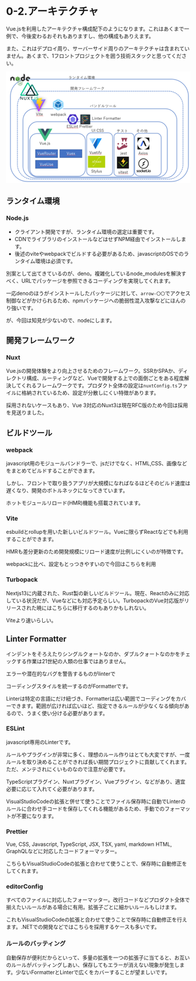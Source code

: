 # 0-2.アーキテクチャ

Vue.jsを利用したアーキテクチャ構成配下のようになります。これはあくまで一例で、今後変わるおそれもありますし、他の構成もありえます。

また、これはデプロイ周り、サーバーサイド周りのアーキテクチャは含まれていません。あくまで、1フロントプロジェクトを囲う技術スタックと思ってください。

![アーキテクチャ構成図](./%E3%82%A2%E3%83%BC%E3%82%AD%E3%83%86%E3%82%AF%E3%83%81%E3%83%A3.png)

## ランタイム環境

### Node.js

- クライアント開発ですが、ランタイム環境の選定は重要です。
- CDNでライブラリのインストールなどはせずNPM経由でインストールします。
- 後述のviteやwebpackでビルドする必要があるため、javascriptのOSでのランタイム環境は必須です。

別案として出てきているのが、deno。複雑化しているnode_modulesを解決すべく、URLでパッケージを参照できるコーディングを実現してくれます。

一応denoのほうがインストールしたパッケージに対して、`arrow-〇〇`でアクセス制御などがかけられるため、npmパッケージへの脆弱性混入攻撃などにほんのり強いです。

が、今回は知見が少ないので、nodeにします。

## 開発フレームワーク

### Nuxt

Vue.jsの開発体験をより向上させるためのフレームワーク。SSRかSPAか、ディレクトリ構成、ルーティングなど、Vueで開発する上での面倒ごとをある程度解決してくれるフレームワークです。プロダクト全体の設定は`nuxtConfig.ts`ファイルに格納されているため、設定が分散しにくい特徴があります。

採用されないケースもあり、Vue 3対応のNuxt3は現在RFC版のため今回は採用を見送りました。

## ビルドツール

### webpack

javascript用のモジュールバンドラーで、jsだけでなく、HTML,CSS、画像などをまとめてビルドすることができます。

しかし、フロントで取り扱うアプリが大規模になればなるほどそのビルド速度は遅くなり、開発のボトルネックになってきています。

ホットモジュールリロード(HMR)機能も搭載されています。

### Vite

esbuildとrollupを用いた新しいビルドツール。Vueに限らずReactなどでも利用することができます。

HMRも差分更新のため開発規模にリロード速度が比例しにくいのが特徴です。

webpackに比べ、設定もとっつきやすいので今回はこちらを利用

### Turbopack

Nextjs13に内蔵された、Rust製の新しいビルドツール。現在、Reactのみに対応している状況だが、Vueなどにも対応予定らしい。TurbopackのVue対応版がリリースされた暁にはこちらに移行するのもありかもしれない。

Viteより速いらしい。

## Linter Formatter

インデントをそろえたりシングルクォートなのか、ダブルクォートなのかをチェックする作業は21世紀の人類の仕事ではありません。

エラーや潜在的なバグを警告するものがlinterで

コーディングスタイルを統一するのがFormatterです。

Linterは特定の言語にだけ紐づき、Formatterは広い範囲でコーディングをカバーできます。範囲が広ければ広いほど、指定できるルールが少なくなる傾向があるので、うまく使い分ける必要があります。

### ESLint

javascript専用のLinterです。

ルールやプラグインが非常に多く、理想のルール作りはとても大変ですが、一度ルールを取り決めることができれば長い期間プロジェクトに貢献してくれます。ただ、メンテされにくいものなので注意が必要です。

TypeScriptプラグイン、Nuxtプラグイン、Vueプラグイン、などがあり、適宜必要に応じて入れてく必要があります。

VisualStudioCodeの拡張と併せて使うことでファイル保存時に自動でLinterのルールに合わせ手コードを保存してくれる機能があるため、手動でのフォーマットが不要になります。

### Prettier

Vue, CSS, Javascript, TypeScript, JSX, TSX, yaml, markdown HTML, GraphQLなどに対応したコードフォーマッター。

こちらもVisualStudioCodeの拡張と合わせて使うことで、保存時に自動修正をしてくれます。

### editorConfig

すべてのファイルに対応したフォーマッター。改行コードなどプロダクト全体で揃えたいルールがある場合に有用。拡張子ごとに細かいルールもしけます。

これもVisualStudioCodeの拡張と合わせて使うことで保存時に自動修正を行えます。.NETでの開発などではこちらを採用するケースも多いです。

### ルールのバッティング

自動保存が便利だからといって、多量の拡張を一つの拡張子に当てると、お互いのルールがバッティングしあい、保存してもエラーが消えない現象が発生します。少ないFormatterとLinterで広くをカバーすることが望ましいです。
